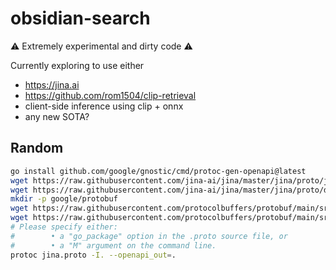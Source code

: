 # obsidian-search


⚠️ Extremely experimental and dirty code ⚠️

Currently exploring to use either
- https://jina.ai
- https://github.com/rom1504/clip-retrieval
- client-side inference using clip + onnx
- any new SOTA?


## Random

```bash
go install github.com/google/gnostic/cmd/protoc-gen-openapi@latest
wget https://raw.githubusercontent.com/jina-ai/jina/master/jina/proto/jina.proto
wget https://raw.githubusercontent.com/jina-ai/jina/master/jina/proto/docarray.proto
mkdir -p google/protobuf
wget https://raw.githubusercontent.com/protocolbuffers/protobuf/main/src/google/protobuf/timestamp.proto -O google/protobuf/timestamp.proto
wget https://raw.githubusercontent.com/protocolbuffers/protobuf/main/src/google/protobuf/struct.proto -O google/protobuf/struct.proto
# Please specify either:
#        • a "go_package" option in the .proto source file, or
#        • a "M" argument on the command line.
protoc jina.proto -I. --openapi_out=.
```
